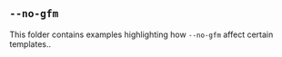 ## `--no-gfm`
This folder contains examples highlighting how `--no-gfm` affect certain templates.. 
